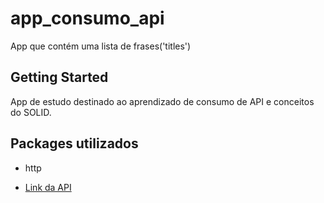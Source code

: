 # app_consumo_api

App que contém uma lista de frases('titles')

## Getting Started

App de estudo destinado ao aprendizado de consumo de API e conceitos do SOLID.

## Packages utilizados
- http

- [Link da API](https://jsonplaceholder.typicode.com/todos)
